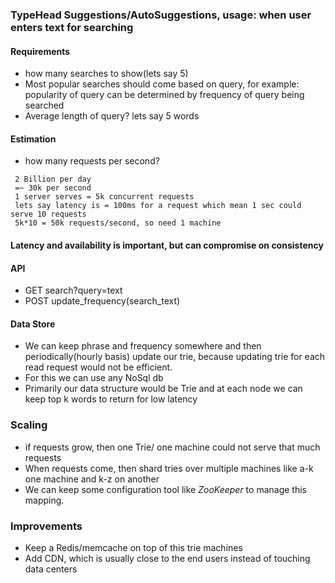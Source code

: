 ### TypeHead Suggestions/AutoSuggestions, usage: when user enters text for searching

#### Requirements
- how many searches to show(lets say 5)
- Most popular searches should come based on query, for example: popularity of query can be determined by frequency of query being searched
- Average length of query? lets say 5 words

#### Estimation
- how many requests per second?
```text
 2 Billion per day
 =~ 30k per second
 1 server serves = 5k concurrent requests
 lets say latency is = 100ms for a request which mean 1 sec could serve 10 requests
 5k*10 = 50k requests/second, so need 1 machine
``` 

#### Latency and availability is important, but can compromise on consistency

#### API

- GET search?query=text
- POST update_frequency(search_text)

#### Data Store
- We can keep phrase and frequency somewhere and then periodically(hourly basis) update our trie, because updating trie 
 for each read request would not be efficient.
- For this we can use any NoSql db
- Primarily our data structure would be Trie and at each node we can keep top k words to return for low latency

### Scaling
- if requests grow, then one Trie/ one machine could not serve that much requests
- When requests come, then shard tries over multiple machines like a-k one machine and k-z on another
- We can keep some configuration tool like *ZooKeeper* to manage this mapping.

### Improvements  
- Keep a Redis/memcache on top of this trie machines
- Add CDN, which is usually close to the end users instead of touching data centers


    